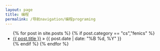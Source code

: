 ```yaml
---
layout: page
title: 编程
permalink: /导航navigation/编程programing
---
```


<ul class="posts">
	{% for post in site.posts %}
		{% if post.category == "cs","fenics" %}
		<li>
			<a href="{{ post.url }}">{{ post.title }}</a>
			<span> &raquo; {{ post.date | date: "%B %d, %Y" }}</span>
		</li>
		{% endif %}
	{% endfor %}
</ul>